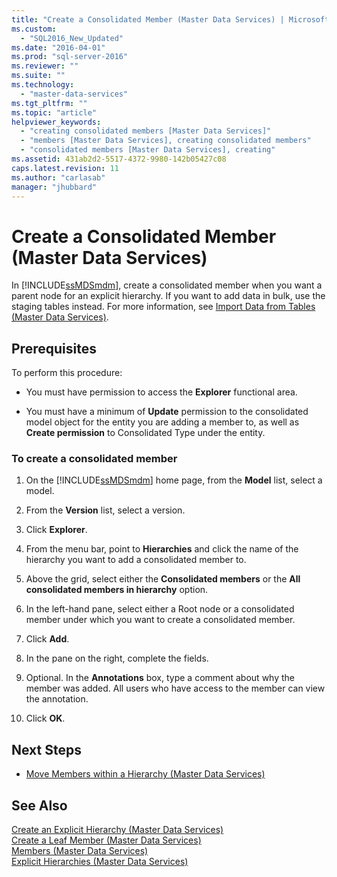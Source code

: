 ```yaml
---
title: "Create a Consolidated Member (Master Data Services) | Microsoft Docs"
ms.custom: 
  - "SQL2016_New_Updated"
ms.date: "2016-04-01"
ms.prod: "sql-server-2016"
ms.reviewer: ""
ms.suite: ""
ms.technology: 
  - "master-data-services"
ms.tgt_pltfrm: ""
ms.topic: "article"
helpviewer_keywords: 
  - "creating consolidated members [Master Data Services]"
  - "members [Master Data Services], creating consolidated members"
  - "consolidated members [Master Data Services], creating"
ms.assetid: 431ab2d2-5517-4372-9980-142b05427c08
caps.latest.revision: 11
ms.author: "carlasab"
manager: "jhubbard"
---
```

# Create a Consolidated Member (Master Data Services)
  In [!INCLUDE[ssMDSmdm](../a9notintoc/includes/ssmdsmdm-md.md)], create a consolidated member when you want a parent node for an explicit hierarchy. If you want to add data in bulk, use the staging tables instead. For more information, see  [Import Data from Tables &#40;Master Data Services&#41;](../master-data-services/import-data-from-tables-master-data-services.md).  
  
## Prerequisites  
 To perform this procedure:  
  
-   You must have permission to access the **Explorer** functional area.  
  
-   You must have a minimum of **Update** permission to the consolidated model object for the entity you are adding a member to, as well as **Create permission** to Consolidated Type under the entity.  
  
### To create a consolidated member  
  
1.  On the [!INCLUDE[ssMDSmdm](../a9notintoc/includes/ssmdsmdm-md.md)] home page, from the **Model** list, select a model.  
  
2.  From the **Version** list, select a version.  
  
3.  Click **Explorer**.  
  
4.  From the menu bar, point to **Hierarchies** and click the name of the hierarchy you want to add a consolidated member to.  
  
5.  Above the grid, select either the **Consolidated members** or the **All consolidated members in hierarchy** option.  
  
6.  In the left-hand pane, select either a Root node or a consolidated member under which you want to create a consolidated member.  
  
7.  Click **Add**.  
  
8.  In the pane on the right, complete the fields.  
  
9. Optional. In the **Annotations** box, type a comment about why the member was added. All users who have access to the member can view the annotation.  
  
10. Click **OK**.  
  
## Next Steps  
  
-   [Move Members within a Hierarchy &#40;Master Data Services&#41;](../Topic/Move%20Members%20within%20a%20Hierarchy%20\(Master%20Data%20Services\).md)  
  
## See Also  
 [Create an Explicit Hierarchy &#40;Master Data Services&#41;](../master-data-services/create-an-explicit-hierarchy-master-data-services.md)   
 [Create a Leaf Member &#40;Master Data Services&#41;](../master-data-services/create-a-leaf-member-master-data-services.md)   
 [Members &#40;Master Data Services&#41;](../master-data-services/members-master-data-services.md)   
 [Explicit Hierarchies &#40;Master Data Services&#41;](../master-data-services/explicit-hierarchies-master-data-services.md)  
  
  